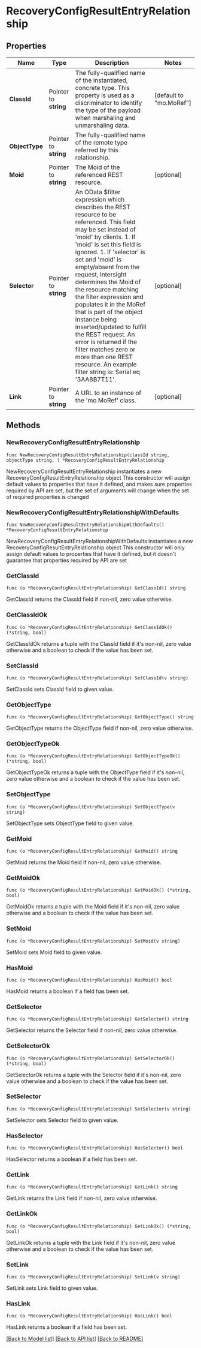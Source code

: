 # RecoveryConfigResultEntryRelationship

## Properties

Name | Type | Description | Notes
------------ | ------------- | ------------- | -------------
**ClassId** | Pointer to **string** | The fully-qualified name of the instantiated, concrete type. This property is used as a discriminator to identify the type of the payload when marshaling and unmarshaling data. | [default to "mo.MoRef"]
**ObjectType** | Pointer to **string** | The fully-qualified name of the remote type referred by this relationship. | 
**Moid** | Pointer to **string** | The Moid of the referenced REST resource. | [optional] 
**Selector** | Pointer to **string** | An OData $filter expression which describes the REST resource to be referenced. This field may be set instead of &#39;moid&#39; by clients. 1. If &#39;moid&#39; is set this field is ignored. 1. If &#39;selector&#39; is set and &#39;moid&#39; is empty/absent from the request, Intersight determines the Moid of the resource matching the filter expression and populates it in the MoRef that is part of the object instance being inserted/updated to fulfill the REST request. An error is returned if the filter matches zero or more than one REST resource. An example filter string is: Serial eq &#39;3AA8B7T11&#39;. | [optional] 
**Link** | Pointer to **string** | A URL to an instance of the &#39;mo.MoRef&#39; class. | [optional] 

## Methods

### NewRecoveryConfigResultEntryRelationship

`func NewRecoveryConfigResultEntryRelationship(classId string, objectType string, ) *RecoveryConfigResultEntryRelationship`

NewRecoveryConfigResultEntryRelationship instantiates a new RecoveryConfigResultEntryRelationship object
This constructor will assign default values to properties that have it defined,
and makes sure properties required by API are set, but the set of arguments
will change when the set of required properties is changed

### NewRecoveryConfigResultEntryRelationshipWithDefaults

`func NewRecoveryConfigResultEntryRelationshipWithDefaults() *RecoveryConfigResultEntryRelationship`

NewRecoveryConfigResultEntryRelationshipWithDefaults instantiates a new RecoveryConfigResultEntryRelationship object
This constructor will only assign default values to properties that have it defined,
but it doesn't guarantee that properties required by API are set

### GetClassId

`func (o *RecoveryConfigResultEntryRelationship) GetClassId() string`

GetClassId returns the ClassId field if non-nil, zero value otherwise.

### GetClassIdOk

`func (o *RecoveryConfigResultEntryRelationship) GetClassIdOk() (*string, bool)`

GetClassIdOk returns a tuple with the ClassId field if it's non-nil, zero value otherwise
and a boolean to check if the value has been set.

### SetClassId

`func (o *RecoveryConfigResultEntryRelationship) SetClassId(v string)`

SetClassId sets ClassId field to given value.


### GetObjectType

`func (o *RecoveryConfigResultEntryRelationship) GetObjectType() string`

GetObjectType returns the ObjectType field if non-nil, zero value otherwise.

### GetObjectTypeOk

`func (o *RecoveryConfigResultEntryRelationship) GetObjectTypeOk() (*string, bool)`

GetObjectTypeOk returns a tuple with the ObjectType field if it's non-nil, zero value otherwise
and a boolean to check if the value has been set.

### SetObjectType

`func (o *RecoveryConfigResultEntryRelationship) SetObjectType(v string)`

SetObjectType sets ObjectType field to given value.


### GetMoid

`func (o *RecoveryConfigResultEntryRelationship) GetMoid() string`

GetMoid returns the Moid field if non-nil, zero value otherwise.

### GetMoidOk

`func (o *RecoveryConfigResultEntryRelationship) GetMoidOk() (*string, bool)`

GetMoidOk returns a tuple with the Moid field if it's non-nil, zero value otherwise
and a boolean to check if the value has been set.

### SetMoid

`func (o *RecoveryConfigResultEntryRelationship) SetMoid(v string)`

SetMoid sets Moid field to given value.

### HasMoid

`func (o *RecoveryConfigResultEntryRelationship) HasMoid() bool`

HasMoid returns a boolean if a field has been set.

### GetSelector

`func (o *RecoveryConfigResultEntryRelationship) GetSelector() string`

GetSelector returns the Selector field if non-nil, zero value otherwise.

### GetSelectorOk

`func (o *RecoveryConfigResultEntryRelationship) GetSelectorOk() (*string, bool)`

GetSelectorOk returns a tuple with the Selector field if it's non-nil, zero value otherwise
and a boolean to check if the value has been set.

### SetSelector

`func (o *RecoveryConfigResultEntryRelationship) SetSelector(v string)`

SetSelector sets Selector field to given value.

### HasSelector

`func (o *RecoveryConfigResultEntryRelationship) HasSelector() bool`

HasSelector returns a boolean if a field has been set.

### GetLink

`func (o *RecoveryConfigResultEntryRelationship) GetLink() string`

GetLink returns the Link field if non-nil, zero value otherwise.

### GetLinkOk

`func (o *RecoveryConfigResultEntryRelationship) GetLinkOk() (*string, bool)`

GetLinkOk returns a tuple with the Link field if it's non-nil, zero value otherwise
and a boolean to check if the value has been set.

### SetLink

`func (o *RecoveryConfigResultEntryRelationship) SetLink(v string)`

SetLink sets Link field to given value.

### HasLink

`func (o *RecoveryConfigResultEntryRelationship) HasLink() bool`

HasLink returns a boolean if a field has been set.


[[Back to Model list]](../README.md#documentation-for-models) [[Back to API list]](../README.md#documentation-for-api-endpoints) [[Back to README]](../README.md)


